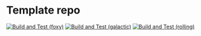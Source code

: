 # Template repo

[![Build and Test (foxy)](../../actions/workflows/build_and_test_foxy.yaml/badge.svg)](../../actions/workflows/build_and_test_foxy.yaml)
[![Build and Test (galactic)](../../actions/workflows/build_and_test_galactic.yaml/badge.svg)](../../actions/workflows/build_and_test_galactic.yaml)
[![Build and Test (rolling)](../../actions/workflows/build_and_test_rolling.yaml/badge.svg)](../../actions/workflows/build_and_test_rolling.yaml)
